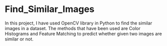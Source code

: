 # Find_Similar_Images
In this project, I have used OpenCV library in Python to find the similar images in a dataset. The methods that have been used are Color Histograms and Feature Matching to predict whether given two images are similar or not.
